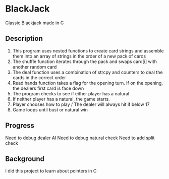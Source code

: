 # BlackJack

Classic Blackjack made in C

## Description 
1. This program uses nested functions to create card strings and assemble them into an array of strings in the order of a new pack of cards
2. The shuffle function iterates through the pack and swaps card[i] with another random card
2. The deal function uses a combination of strcpy and counters to deal the cards in the correct order
3. Read hands  function takes a flag for the opening turn. If on the opening, the dealers first card is face down 
4. The program checks to see if either player has a natural
5. If neither player has a natural, the game starts.
6. Player chooses how to play / The dealer will always hit if below 17
7. Game loops until bust or natural win

## Progress
Need to debug dealer AI
Need to debug natural check
Need to add split check

## Background
I did this project to learn about pointers in C
